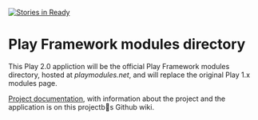 [![Stories in Ready](http://badge.waffle.io/play-modules/modules.playframework.org.png)](http://waffle.io/play-modules/modules.playframework.org)  
# Play Framework modules directory

This Play 2.0 appliction will be the official Play Framework modules directory, hosted at _playmodules.net_, and will replace the original Play 1.x modules page.

[Project documentation](https://github.com/playframework/modules.playframework.org/wiki), with information about the project and the application is on this projectb s Github wiki.

